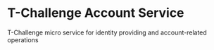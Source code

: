 # T-Challenge Account Service
T-Challenge micro service for identity providing and account-related operations
